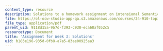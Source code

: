 ```yaml
---
content_type: resource
description: Solutions to a homework assignment on intensional Semantics.
file: https://ol-ocw-studio-app-qa.s3.amazonaws.com/courses/24-910-topics-in-linguistic-theory-propositional-attitudes-spring-2009/b183e196935d0fb8a7a583ae00925aa3_MIT24_910s09_sol_assn02.pdf
file_type: application/pdf
parent_uid: 9118d15a-9b7d-f393-c938-eca68af052c5
resourcetype: Document
title: 'Assignment for Week 3: Solutions'
uid: b183e196-935d-0fb8-a7a5-83ae00925aa3
---
```

